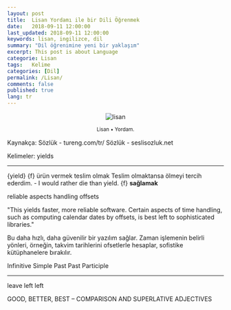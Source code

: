 ```yaml
---
layout: post
title:  Lisan Yordamı ile bir Dili Öğrenmek
date:   2018-09-11 12:00:00
last_updated: 2018-09-11 12:00:00
keywords: lisan, ingilizce, dil
summary: "Dil öğrenimine yeni bir yaklaşım"
excerpt: This post is about Language
categorie: Lisan
tags:   Kelime
categories: [Dil]
permalink: /Lisan/
comments: false
published: true
lang: tr
---
```



<div class='pull-right alert alert-warning' style="margin: 15px; text-align: center;">
  <img src="{{ site.baseurl }}/images/lisan/lisan1.png" alt="lisan" class="resize" />
  <p><small>Lisan &bull; Yordam.</small></p>
</div> 
  
<style>
img.resize {
  max-width:100%;
  max-height:100%;
}
</style>

Kaynakça: 
Sözlük - tureng.com/tr/
Sözlük - seslisozluk.net


Kelimeler:
yields
***
{yield}
{f} ürün vermek
teslim olmak
Teslim olmaktansa ölmeyi tercih ederdim. - I would rather die than yield.
{f} **sağlamak**


reliable
aspects
handling
offsets


"This yields faster, more reliable software. Certain aspects of time handling, such as computing calendar dates by offsets, is best left to sophisticated libraries."

Bu daha hızlı, daha güvenilir bir yazılım sağlar. Zaman işlemenin belirli yönleri, örneğin, takvim tarihlerini ofsetlerle hesaplar, sofistike kütüphanelere bırakılır.

Infinitive	Simple Past	Past Participle
***		

leave	left	left

GOOD, BETTER, BEST – COMPARISON AND SUPERLATIVE ADJECTIVES


